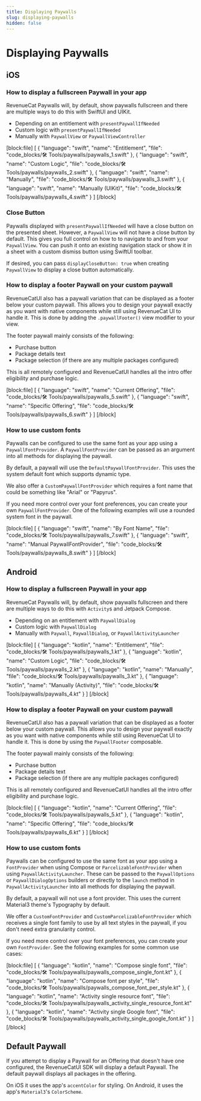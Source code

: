 ```yaml
---
title: Displaying Paywalls
slug: displaying-paywalls
hidden: false
---
```


# Displaying Paywalls

## iOS

### How to display a fullscreen Paywall in your app

RevenueCat Paywalls will, by default, show paywalls fullscreen and there are multiple ways to do this with SwiftUI and UIKit.

- Depending on an entitlement with `presentPaywallIfNeeded`
- Custom logic with `presentPaywallIfNeeded`
- Manually with `PaywallView` or `PaywallViewController`

[block:file]
[
  {
    "language": "swift",
    "name": "Entitlement",
    "file": "code_blocks/🛠 Tools/paywalls/paywalls_1.swift"
  },
  {
    "language": "swift",
    "name": "Custom Logic",
    "file": "code_blocks/🛠 Tools/paywalls/paywalls_2.swift"
  },
  {
    "language": "swift",
    "name": "Manually",
    "file": "code_blocks/🛠 Tools/paywalls/paywalls_3.swift"
  },
  {
    "language": "swift",
    "name": "Manually (UIKit)",
    "file": "code_blocks/🛠 Tools/paywalls/paywalls_4.swift"
  }
]
[/block]

### Close Button

Paywalls displayed with `presentPaywallIfNeeded` will have a close button on the presented sheet.
However, a `PaywallView` will not have a close button by default. This gives you full control on how to to navigate to and from your `PaywallView`. You can push it onto an existing navigation stack or show it in a sheet with a custom dismiss button using SwiftUI toolbar.

If desired, you can pass `displayCloseButton: true` when creating `PaywallView` to display a close button automatically.

### How to display a footer Paywall on your custom paywall

RevenueCatUI also has a paywall variation that can be displayed as a footer below your custom paywall. This allows you to design your paywall exactly as you want with native components while still using RevenueCat UI to handle it. This is done by adding the `.paywallFooter()` view modifier to your view.

The footer paywall mainly consists of the following:
- Purchase button
- Package details text
- Package selection (if there are any multiple packages configured)

This is all remotely configured and RevenueCatUI handles all the intro offer eligibility and purchase logic.

[block:file]
[
  {
    "language": "swift",
    "name": "Current Offering",
    "file": "code_blocks/🛠 Tools/paywalls/paywalls_5.swift"
  },
  {
    "language": "swift",
    "name": "Specific Offering",
    "file": "code_blocks/🛠 Tools/paywalls/paywalls_6.swift"
  }
]
[/block]

### How to use custom fonts

Paywalls can be configured to use the same font as your app using a `PaywallFontProvider`. A `PaywallFontProvider` can be passed as an argument into all methods for displaying the paywall.

By default, a paywall will use the `DefaultPaywallFontProvider`. This uses the system default font which supports dynamic type.

We also offer a `CustomPaywallFontProvider` which requires a font name that could be something like "Arial" or "Papyrus".

If you need more control over your font preferences, you can create your own `PaywallFontProvider`. One of the following examples will use a rounded system font in the paywall.

[block:file]
[
  {
    "language": "swift",
    "name": "By Font Name",
    "file": "code_blocks/🛠 Tools/paywalls/paywalls_7.swift"
  },
  {
    "language": "swift",
    "name": "Manual PaywallFontProvider",
    "file": "code_blocks/🛠 Tools/paywalls/paywalls_8.swift"
  }
]
[/block]

## Android

### How to display a fullscreen Paywall in your app

RevenueCat Paywalls will, by default, show paywalls fullscreen and there are multiple ways to do this with `Activity`s and Jetpack Compose.

- Depending on an entitlement with `PaywallDialog`
- Custom logic with `PaywallDialog`
- Manually with `Paywall`, `PaywallDialog`, or `PaywallActivityLauncher`

[block:file]
[
  {
    "language": "kotlin",
    "name": "Entitlement",
    "file": "code_blocks/🛠 Tools/paywalls/paywalls_1.kt"
  },
  {
    "language": "kotlin",
    "name": "Custom Logic",
    "file": "code_blocks/🛠 Tools/paywalls/paywalls_2.kt"
  },
  {
    "language": "kotlin",
    "name": "Manually",
    "file": "code_blocks/🛠 Tools/paywalls/paywalls_3.kt"
  },
  {
    "language": "kotlin",
    "name": "Manually (Activity)",
    "file": "code_blocks/🛠 Tools/paywalls/paywalls_4.kt"
  }
]
[/block]

### How to display a footer Paywall on your custom paywall

RevenueCatUI also has a paywall variation that can be displayed as a footer below your custom paywall. This allows you to design your paywall exactly as you want with native components while still using RevenueCat UI to handle it.
This is done by using the `PaywallFooter` composable.

The footer paywall mainly consists of the following:
- Purchase button
- Package details text
- Package selection (if there are any multiple packages configured)

This is all remotely configured and RevenueCatUI handles all the intro offer eligibility and purchase logic.

[block:file]
[
  {
    "language": "kotlin",
    "name": "Current Offering",
    "file": "code_blocks/🛠 Tools/paywalls/paywalls_5.kt"
  },
  {
    "language": "kotlin",
    "name": "Specific Offering",
    "file": "code_blocks/🛠 Tools/paywalls/paywalls_6.kt"
  }
]
[/block]

### How to use custom fonts

Paywalls can be configured to use the same font as your app using a `FontProvider` when using Compose or `ParcelizableFontProvider` when using `PaywallActivityLauncher`. These can be passed to the `PaywallOptions` or `PaywallDialogOptions` builders or directly to the `launch` method in `PaywallActivityLauncher` into all methods for displaying the paywall.

By default, a paywall will not use a font provider. This uses the current Material3 theme's Typography by default.

We offer a `CustomFontProvider` and `CustomParcelizableFontProvider` which receives a single font family to use by all text styles in the paywall, if you don't need extra granularity control.

If you need more control over your font preferences, you can create your own `FontProvider`. See the following examples for some common use cases:

[block:file]
[
  {
    "language": "kotlin",
    "name": "Compose single font",
    "file": "code_blocks/🛠 Tools/paywalls/paywalls_compose_single_font.kt"
  },
  {
    "language": "kotlin",
    "name": "Compose font per style",
    "file": "code_blocks/🛠 Tools/paywalls/paywalls_compose_font_per_style.kt"
  },
  {
    "language": "kotlin",
    "name": "Activity single resource font",
    "file": "code_blocks/🛠 Tools/paywalls/paywalls_activity_single_resource_font.kt"
  },
  {
    "language": "kotlin",
    "name": "Activity single Google font",
    "file": "code_blocks/🛠 Tools/paywalls/paywalls_activity_single_google_font.kt"
  }
]
[/block]

## Default Paywall

If you attempt to display a Paywall for an Offering that doesn't have one configured, the RevenueCatUI SDK will display a default Paywall.
The default paywall displays all packages in the offering.

On iOS it uses the app's `accentColor` for styling.
On Android, it uses the app's `Material3`'s `ColorScheme`.

